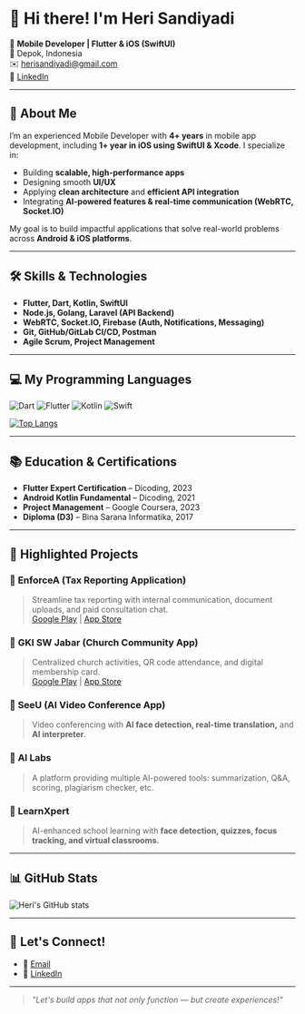 # 👋 Hi there! I'm Heri Sandiyadi

🚀 **Mobile Developer | Flutter & iOS (SwiftUI)**  
📍 Depok, Indonesia  
✉️ [herisandiyadi@gmail.com](mailto:herisandiyadi@gmail.com)  
🔗 [LinkedIn](https://www.linkedin.com/in/heri-sandiyadi-48a9a58a/)

---

## 🧩 About Me

I’m an experienced Mobile Developer with **4+ years** in mobile app development, including **1+ year in iOS using SwiftUI & Xcode**. I specialize in:

- Building **scalable, high-performance apps**
- Designing smooth **UI/UX**
- Applying **clean architecture** and **efficient API integration**
- Integrating **AI-powered features & real-time communication (WebRTC, Socket.IO)**

My goal is to build impactful applications that solve real-world problems across **Android & iOS platforms**.

---

## 🛠️ Skills & Technologies

- **Flutter, Dart, Kotlin, SwiftUI**
- **Node.js, Golang, Laravel (API Backend)**
- **WebRTC, Socket.IO, Firebase (Auth, Notifications, Messaging)**
- **Git, GitHub/GitLab CI/CD, Postman**
- **Agile Scrum, Project Management**

---

## 💻 My Programming Languages

![Dart](https://img.shields.io/badge/Dart-0175C2?logo=dart&logoColor=white)
![Flutter](https://img.shields.io/badge/Flutter-02569B?logo=flutter&logoColor=white)
![Kotlin](https://img.shields.io/badge/Kotlin-7F52FF?logo=kotlin&logoColor=white)
![Swift](https://img.shields.io/badge/Swift-FA7343?logo=swift&logoColor=white)

[![Top Langs](https://github-readme-stats.vercel.app/api/top-langs/?username=herisandiyadi&layout=compact&theme=radical&langs_count=10)](https://github.com/anuraghazra/github-readme-stats)

---

## 📚 Education & Certifications

- **Flutter Expert Certification** – Dicoding, 2023  
- **Android Kotlin Fundamental** – Dicoding, 2021  
- **Project Management** – Google Coursera, 2023  
- **Diploma (D3)** – Bina Sarana Informatika, 2017

---

## 🚀 Highlighted Projects

### 📱 **EnforceA (Tax Reporting Application)**
> Streamline tax reporting with internal communication, document uploads, and paid consultation chat.  
[Google Play](https://play.google.com/store/apps/details?id=com.enforcea.ukmdesk&hl=en-ID) | [App Store](https://apps.apple.com/id/app/enforcea/id6448714596)

### 📱 **GKI SW Jabar (Church Community App)**
> Centralized church activities, QR code attendance, and digital membership card.  
[Google Play](https://play.google.com/store/apps/details?id=com.gkiswjabar.gki_app&hl=en-ID) | [App Store](https://apps.apple.com/id/app/gki-sw-jabar/id6447838259)

### 📱 **SeeU (AI Video Conference App)**
> Video conferencing with **AI face detection, real-time translation,** and **AI interpreter**.

### 📱 **AI Labs**
> A platform providing multiple AI-powered tools: summarization, Q&A, scoring, plagiarism checker, etc.

### 📱 **LearnXpert**
> AI-enhanced school learning with **face detection, quizzes, focus tracking, and virtual classrooms.**

---

## 📊 GitHub Stats

![Heri's GitHub stats](https://github-readme-stats.vercel.app/api?username=herisandiyadi&show_icons=true&theme=radical)

---

## 🤝 Let's Connect!

- 📧 [Email](mailto:herisandiyadi@gmail.com)
- 🔗 [LinkedIn](https://www.linkedin.com/in/heri-sandiyadi-48a9a58a/)

---

> _"Let's build apps that not only function — but create experiences!"_
